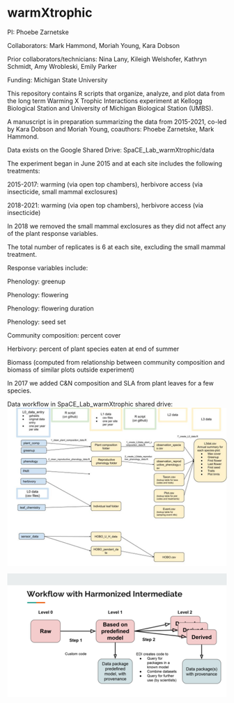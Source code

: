 # warmXtrophic

PI: Phoebe Zarnetske

Collaborators: Mark Hammond, Moriah Young, Kara Dobson

Prior collaborators/technicians: Nina Lany, Kileigh Welshofer, Kathryn Schmidt, Amy Wrobleski, Emily Parker

Funding: Michigan State University

This repository contains R scripts that organize, analyze, and plot data from the long term Warming X Trophic Interactions experiment at Kellogg Biological Station and University of Michigan Biological Station (UMBS).

A manuscript is in preparation summarizing the data from 2015-2021, co-led by Kara Dobson and Moriah Young, coauthors: Phoebe Zarnetske, Mark Hammond.

Data exists on the Google Shared Drive: SpaCE_Lab_warmXtrophic/data

The experiment began in June 2015 and at each site includes the following treatments:

2015-2017: warming (via open top chambers), herbivore access (via insecticide, small mammal exclosures)

2018-2021: warming (via open top chambers), herbivore access (via insecticide)

In 2018 we removed the small mammal exclosures as they did not affect any of the plant response variables.

The total number of replicates is 6 at each site, excluding the small mammal treatment.


Response variables include:

Phenology: greenup

Phenology: flowering

Phenology: flowering duration

Phenology: seed set

Community composition: percent cover

Herbivory: percent of plant species eaten at end of summer

Biomass (computed from relationship between community composition and biomass of similar plots outside experiment)

In 2017 we added C&N composition and SLA from plant leaves for a few species.

Data workflow in SpaCE_Lab_warmXtrophic shared drive:
![Workflow Image](docs/data_workflow.jpg)

![EDI Workflow Image](docs/EDI_harmonization_procedure_general.png)
